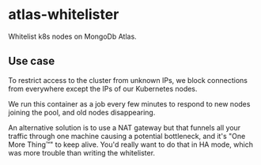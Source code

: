 # atlas-whitelister

Whitelist k8s nodes on MongoDb Atlas.

## Use case
To restrict access to the cluster from unknown IPs, we block connections from everywhere except the IPs of our Kubernetes nodes.

We run this container as a job every few minutes to respond to new nodes joining the pool, and old nodes disappearing.

An alternative solution is to use a NAT gateway but that funnels all your traffic through one machine causing a potential bottleneck, and it's "One More Thing™" to keep alive. You'd really want to do that in HA mode, which was more trouble than writing the whitelister.
